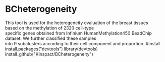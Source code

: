 # BCheterogeneity
This tool is used for the heterogeneity evaluation of the breast tissues based on the methylation of 2320 cell-type<br>
specific genes obtained from Infinium HumanMethylation450 BeadChip dataset. We further classified these samples<br> 
into 9 subclusters according to their cell component and proportion.
#Install
    install.packages("devtools")
    library(devtools)
    install_github("Kinspact/BCheterogeneity")
